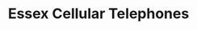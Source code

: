 ---
title: "Essex Cellular Telephones"
url: /colchester/essex-cellular-telephones/
shop: mobile phone
---